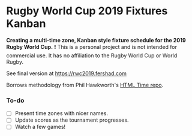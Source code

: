 # Rugby World Cup 2019 Fixtures Kanban
**Creating a multi-time zone, Kanban style fixture schedule for the 2019 Rugby World Cup.**
:exclamation: This is a personal project and is not intended for commercial use. It has no affiliation to the Rugby World Cup or World Rugby.

See final version at <https://rwc2019.fershad.com>

Borrows methodology from Phil Hawkworth's [HTML Time repo](https://github.com/philhawksworth/html-time).

### To-do
- [ ] Present time zones with nicer names.
- [ ] Update scores as the tournament progresses.
- [ ] Watch a few games!
